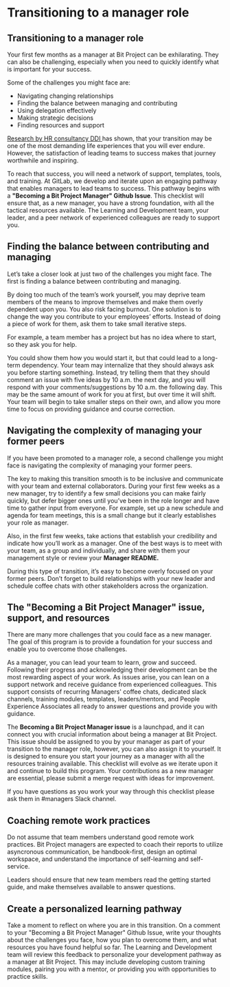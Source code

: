 # Transitioning to a manager role

## Transitioning to a manager role

Your first few months as a manager at Bit Project can be exhilarating. They can also be challenging, especially when you need to quickly identify what is important for your success.

Some of the challenges you might face are:

* Navigating changing relationships
* Finding the balance between managing and contributing
* Using delegation effectively
* Making strategic decisions
* Finding resources and support

[Research by HR consultancy DDI ](https://www.management-issues.com/news/3917/dealing-with-a-promotion-is-as-stressful-as-divorce/)has shown, that your transition may be one of the most demanding life experiences that you will ever endure. However, the satisfaction of leading teams to success makes that journey worthwhile and inspiring.

To reach that success, you will need a network of support, templates, tools, and training. At GitLab, we develop and iterate upon an engaging pathway that enables managers to lead teams to success. This pathway begins with a **"Becoming a Bit Project Manager" Github Issue**. This checklist will ensure that, as a new manager, you have a strong foundation, with all the tactical resources available. The Learning and Development team, your leader, and a peer network of experienced colleagues are ready to support you.

## **Finding the balance between contributing and managing**

Let’s take a closer look at just two of the challenges you might face. The first is finding a balance between contributing and managing.

By doing too much of the team’s work yourself, you may deprive team members of the means to improve themselves and make them overly dependent upon you. You also risk facing burnout. One solution is to change the way you contribute to your employees’ efforts. Instead of doing a piece of work for them, ask them to take small iterative steps.

For example, a team member has a project but has no idea where to start, so they ask you for help.

You could show them how you would start it, but that could lead to a long-term dependency. Your team may internalize that they should always ask you before starting something. Instead, try telling them that they should comment an issue with five ideas by 10 a.m. the next day, and you will respond with your comments/suggestions by 10 a.m. the following day. This may be the same amount of work for you at first, but over time it will shift. Your team will begin to take smaller steps on their own, and allow you more time to focus on providing guidance and course correction.

## **Navigating the complexity of managing your former peers**

If you have been promoted to a manager role, a second challenge you might face is navigating the complexity of managing your former peers.

The key to making this transition smooth is to be inclusive and communicate with your team and external collaborators. During your first few weeks as a new manager, try to identify a few small decisions you can make fairly quickly, but defer bigger ones until you’ve been in the role longer and have time to gather input from everyone. For example, set up a new schedule and agenda for team meetings, this is a small change but it clearly establishes your role as manager.

Also, in the first few weeks, take actions that establish your credibility and indicate how you’ll work as a manager. One of the best ways is to meet with your team, as a group and individually, and share with them your management style or review your **Manager README.**

During this type of transition, it’s easy to become overly focused on your former peers. Don’t forget to build relationships with your new leader and schedule coffee chats with other stakeholders across the organization.

## **The "Becoming a Bit Project Manager" issue, support, and resources**

There are many more challenges that you could face as a new manager. The goal of this program is to provide a foundation for your success and enable you to overcome those challenges.

As a manager, you can lead your team to learn, grow and succeed. Following their progress and acknowledging their development can be the most rewarding aspect of your work. As issues arise, you can lean on a support network and receive guidance from experienced colleagues. This support consists of recurring Managers' coffee chats, dedicated slack channels, training modules, templates, leaders/mentors, and People Experience  Associates all ready to answer questions and provide you with guidance.

The **Becoming a Bit Project Manager issue** is a launchpad, and it can connect you with crucial information about being a manager at Bit Project. This issue should be assigned to you by your manager as part of your transition to the manager role, however, you can also assign it to yourself. It is designed to ensure you start your journey as a manager with all the resources training available. This checklist will evolve as we iterate upon it and continue to build this program. Your contributions as a new manager are essential, please submit a merge request with ideas for improvement.

If you have questions as you work your way through this checklist please ask them in \#managers Slack channel.

## **Coaching remote work practices**

Do not assume that team members understand good remote work practices. Bit Project managers are expected to coach their reports to utilize asyncronous communication, be handbook-first, design an optimal workspace, and understand the importance of self-learning and self-service.

Leaders should ensure that new team members  read the getting started guide, and make themselves available to answer questions. 

## **Create a personalized learning pathway**

Take a moment to reflect on where you are in this transition. On a comment to your "Becoming a Bit Project Manager" Github Issue, write your thoughts about the challenges you face, how you plan to overcome them, and what resources you have found helpful so far. The Learning and Development team will review this feedback to personalize your development pathway as a manager at Bit Project. This may include developing custom training modules, pairing you with a mentor, or providing you with opportunities to practice skills.

